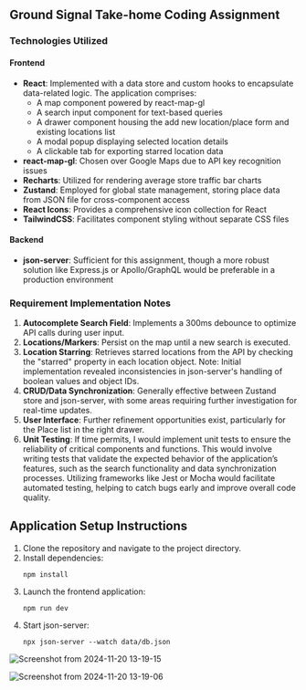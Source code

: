 ## Ground Signal Take-home Coding Assignment

### Technologies Utilized

#### Frontend

- **React**: Implemented with a data store and custom hooks to encapsulate data-related logic. The application comprises:
  - A map component powered by react-map-gl
  - A search input component for text-based queries
  - A drawer component housing the add new location/place form and existing locations list
  - A modal popup displaying selected location details
  - A clickable tab for exporting starred location data
- **react-map-gl**: Chosen over Google Maps due to API key recognition issues
- **Recharts**: Utilized for rendering average store traffic bar charts
- **Zustand**: Employed for global state management, storing place data from JSON file for cross-component access
- **React Icons**: Provides a comprehensive icon collection for React
- **TailwindCSS**: Facilitates component styling without separate CSS files

#### Backend

- **json-server**: Sufficient for this assignment, though a more robust solution like Express.js or Apollo/GraphQL would be preferable in a production environment

### Requirement Implementation Notes

1. **Autocomplete Search Field**: Implements a 300ms debounce to optimize API calls during user input.
2. **Locations/Markers**: Persist on the map until a new search is executed.
3. **Location Starring**: Retrieves starred locations from the API by checking the "starred" property in each location object. Note: Initial implementation revealed inconsistencies in json-server's handling of boolean values and object IDs.
4. **CRUD/Data Synchronization**: Generally effective between Zustand store and json-server, with some areas requiring further investigation for real-time updates.
5. **User Interface**: Further refinement opportunities exist, particularly for the Place list in the right drawer.
6. **Unit Testing**: If time permits, I would implement unit tests to ensure the reliability of critical components and functions. This would involve writing tests that validate the expected behavior of the application’s features, such as the search functionality and data synchronization processes. Utilizing frameworks like Jest or Mocha would facilitate automated testing, helping to catch bugs early and improve overall code quality.

## Application Setup Instructions

1. Clone the repository and navigate to the project directory.
2. Install dependencies:
   ```
   npm install
   ```
3. Launch the frontend application:
   ```
   npm run dev
   ```
4. Start json-server:
   ```
   npx json-server --watch data/db.json
   ```

![Screenshot from 2024-11-20 13-19-15](https://github.com/user-attachments/assets/29c903aa-76d1-4222-9416-235ee4d52087)



![Screenshot from 2024-11-20 13-19-06](https://github.com/user-attachments/assets/84f62c13-8647-4d7c-9622-72ea6dfedf7c)


